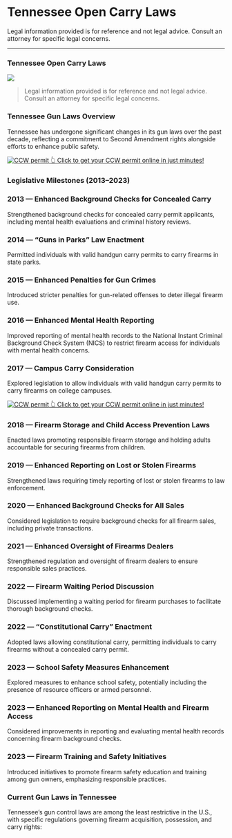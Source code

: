 # Tennessee Open Carry Laws

Legal information provided is for reference and not legal advice. Consult an attorney for specific legal concerns. 

* * *

### Tennessee Open Carry Laws

![](https://cdn-images-1.medium.com/max/800/1*C-uNw4jL4aWsEF7-ZuVgVg.png)

> Legal information provided is for reference and not legal advice. Consult an attorney for specific legal concerns.

### Tennessee Gun Laws Overview

Tennessee has undergone significant changes in its gun laws over the past decade, reflecting a commitment to Second Amendment rights alongside efforts to enhance public safety.

<a href="https://serp.ly/ccw">
<div>
    <img src="https://cdn-images-1.medium.com/max/1200/1*aCmvRhaa5Xjz4zDZxHzAjg.png" alt="CCW permit">
    👆 Click to get your CCW permit online in just minutes!
</div>
</a>

### Legislative Milestones (2013–2023)

### 2013 — Enhanced Background Checks for Concealed Carry

Strengthened background checks for concealed carry permit applicants, including mental health evaluations and criminal history reviews.

### 2014 — “Guns in Parks” Law Enactment

Permitted individuals with valid handgun carry permits to carry firearms in state parks.

### 2015 — Enhanced Penalties for Gun Crimes

Introduced stricter penalties for gun-related offenses to deter illegal firearm use.

### 2016 — Enhanced Mental Health Reporting

Improved reporting of mental health records to the National Instant Criminal Background Check System (NICS) to restrict firearm access for individuals with mental health concerns.

### 2017 — Campus Carry Consideration

Explored legislation to allow individuals with valid handgun carry permits to carry firearms on college campuses.


<a href="https://serp.ly/ccw">
<div>
    <img src="https://cdn-images-1.medium.com/max/1200/1*TMCVgNoKp2NAtvLSAMkaJg.png" alt="CCW permit">
    👆 Click to get your CCW permit online in just minutes!
</div>
</a>


### 2018 — Firearm Storage and Child Access Prevention Laws

Enacted laws promoting responsible firearm storage and holding adults accountable for securing firearms from children.

### 2019 — Enhanced Reporting on Lost or Stolen Firearms

Strengthened laws requiring timely reporting of lost or stolen firearms to law enforcement.

### 2020 — Enhanced Background Checks for All Sales

Considered legislation to require background checks for all firearm sales, including private transactions.

### 2021 — Enhanced Oversight of Firearms Dealers

Strengthened regulation and oversight of firearm dealers to ensure responsible sales practices.

### 2022 — Firearm Waiting Period Discussion

Discussed implementing a waiting period for firearm purchases to facilitate thorough background checks.

### 2022 — “Constitutional Carry” Enactment

Adopted laws allowing constitutional carry, permitting individuals to carry firearms without a concealed carry permit.

### 2023 — School Safety Measures Enhancement

Explored measures to enhance school safety, potentially including the presence of resource officers or armed personnel.

### 2023 — Enhanced Reporting on Mental Health and Firearm Access

Considered improvements in reporting and evaluating mental health records concerning firearm background checks.

### 2023 — Firearm Training and Safety Initiatives

Introduced initiatives to promote firearm safety education and training among gun owners, emphasizing responsible practices.

### Current Gun Laws in Tennessee

Tennessee’s gun control laws are among the least restrictive in the U.S., with specific regulations governing firearm acquisition, possession, and carry rights:



